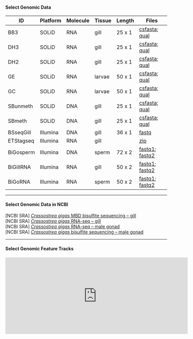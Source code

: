#### Select Genomic Data

| ID                      | Platform | Molecule | Tissue | Length | Files                                                                                                         |
|-------------------------|----------|---------------|------------------|-------------|------------------------------------------------------------------------------------------------------------------|
| BB3                     | SOLiD    | RNA           | gill             | 25 x 1      | [csfasta](http://eagle.fish.washington.edu/trilobite/Crassostrea_gigas_HTSdata/solid0078_20091105_BB3.csfasta); [qual](http://eagle.fish.washington.edu/trilobite/Crassostrea_gigas_HTSdata/solid0078_20091105_BB3.qual)                 |
| DH3                     | SOLiD    | RNA           | gill             | 25 x 1      | [csfasta](http://eagle.fish.washington.edu/trilobite/Crassostrea_gigas_HTSdata/solid0078_20091105_DH3.csfasta); [qual](http://eagle.fish.washington.edu/trilobite/Crassostrea_gigas_HTSdata/solid0078_20091105_DH3.qual)                 |
| DH2                     | SOLiD    | RNA           | gill             | 25 x 1      | [csfasta](http://eagle.fish.washington.edu/trilobite/Crassostrea_gigas_HTSdata/solid0078_20091105_DH2.csfasta); [qual](http://eagle.fish.washington.edu/trilobite/Crassostrea_gigas_HTSdata/solid0078_20091105_DH2.qual)                 |
| GE                      | SOLiD    | RNA           | larvae           | 50 x 1      | [csfasta](http://eagle.fish.washington.edu/trilobite/Crassostrea_gigas_HTSdata/solid0078_20091105_RbbertsLab_GE_F3_QV.qual); [qual](http://eagle.fish.washington.edu/trilobite/Crassostrea_gigas_HTSdata/solid0078_20091105_RbbertsLab_GE_F3.csfasta)           |            
| GC                      | SOLiD    | RNA           | larvae           | 50 x 1      | [csfasta](http://eagle.fish.washington.edu/trilobite/Crassostrea_gigas_HTSdata/solid0078_20100107_Roberts_GC_F3_QV.qual); [qual](http://eagle.fish.washington.edu/trilobite/Crassostrea_gigas_HTSdata/solid0078_20100107_Roberts_GC_F3.csfasta)    |
| SBunmeth                | SOLiD    | DNA           | gill             | 25 x 1      | [csfasta](http://eagle.fish.washington.edu/trilobite/Crassostrea_gigas_HTSdata/solid0078_20110412_SB_UNMETH.csfasta); [qual](http://eagle.fish.washington.edu/trilobite/Crassostrea_gigas_HTSdata/solid0078_20110412_SB_UNMETH.qual)           |
| SBmeth                  | SOLiD    | DNA           | gill             | 25 x 1      | [csfasta](http://eagle.fish.washington.edu/trilobite/Crassostrea_gigas_HTSdata/solid0078_20110412_SB_METH.csfasta); [qual](http://eagle.fish.washington.edu/trilobite/Crassostrea_gigas_HTSdata/solid0078_20110412_SB_METH.qual)             |
| BSseqGill               | Illumina | DNA           | gill             | 36 x 1      | [fastq](http://eagle.fish.washington.edu/trilobite/Crassostrea_gigas_HTSdata/filtered_BSseqGill_L003_R1.fastq)            |
| ETStagseq               | Illumina | RNA           | gill             |             | [zip](http://eagle.fish.washington.edu/trilobite/Crassostrea_gigas_HTSdata/ETS_tagseq.zip)                              |
| BiGosperm               | Illumina | DNA           | sperm            | 72 x 2      | [fastq1](http://eagle.fish.washington.edu/trilobite/Crassostrea_gigas_HTSdata/filtered_174gm_A_NoIndex_L006_R1.fastq); [fastq2](http://eagle.fish.washington.edu/trilobite/Crassostrea_gigas_HTSdata/filtered_174gm_A_NoIndex_L006_R2.fastq)      |
| BiGillRNA               | Illumina | RNA           | gill             | 50 x 2      | [fastq1](http://eagle.fish.washington.edu/trilobite/Crassostrea_gigas_HTSdata/BiGillRNA_GACTAAGA_1.fastq); [fastq2](http://eagle.fish.washington.edu/trilobite/Crassostrea_gigas_HTSdata/BiGillRNA_GACTAAGA_2.fastq) 
| BiGoRNA                 | Illumina | RNA           | sperm            | 50 x 2      | [fastq1](http://eagle.fish.washington.edu/trilobite/Crassostrea_gigas_HTSdata/BiGoRNA_GTGTCTAC_1.fastq); [fastq2](http://eagle.fish.washington.edu/trilobite/Crassostrea_gigas_HTSdata/BiGoRNA_GTGTCTAC_2.fastq) 

---

#### Select Genomic Data in NCBI
[NCBI SRA] [_Crassostrea gigas_ MBD bisulfite sequencing – gill](http://www.ncbi.nlm.nih.gov/sra/SRX327373)   
[NCBI SRA] [*Crassostrea gigas* RNA-seq – gill](http://www.ncbi.nlm.nih.gov/sra/SRX367081)   
[NCBI SRA] [*Crassostrea gigas* RNA-seq – male gonad](http://www.ncbi.nlm.nih.gov/sra/SRX3903468)   
[NCBI SRA] [*Crassostrea gigas* bisulfite sequencing – male gonad](http://www.ncbi.nlm.nih.gov/sra/SRX386228)  


---

#### Select Genomic Feature Tracks
<iframe src="http://wl.figshare.com/articles/749728/embed?show_title=1" width="568" height="239" frameborder="0"></iframe>
 
